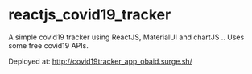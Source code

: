 # reactjs_covid19_tracker
A simple covid19 tracker using ReactJS, MaterialUI and chartJS .. Uses some free covid19 APIs.

Deployed at:
http://covid19tracker_app_obaid.surge.sh/